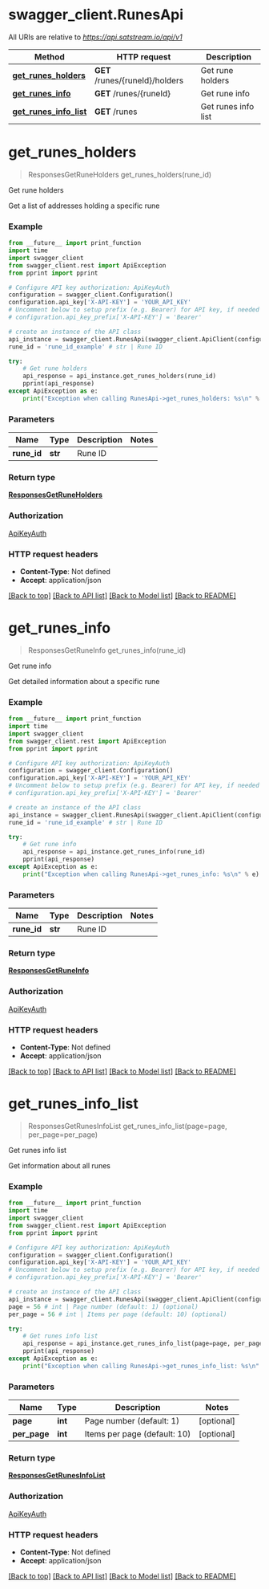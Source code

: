 # swagger_client.RunesApi

All URIs are relative to *https://api.satstream.io/api/v1*

Method | HTTP request | Description
------------- | ------------- | -------------
[**get_runes_holders**](RunesApi.md#get_runes_holders) | **GET** /runes/{runeId}/holders | Get rune holders
[**get_runes_info**](RunesApi.md#get_runes_info) | **GET** /runes/{runeId} | Get rune info
[**get_runes_info_list**](RunesApi.md#get_runes_info_list) | **GET** /runes | Get runes info list

# **get_runes_holders**
> ResponsesGetRuneHolders get_runes_holders(rune_id)

Get rune holders

Get a list of addresses holding a specific rune

### Example
```python
from __future__ import print_function
import time
import swagger_client
from swagger_client.rest import ApiException
from pprint import pprint

# Configure API key authorization: ApiKeyAuth
configuration = swagger_client.Configuration()
configuration.api_key['X-API-KEY'] = 'YOUR_API_KEY'
# Uncomment below to setup prefix (e.g. Bearer) for API key, if needed
# configuration.api_key_prefix['X-API-KEY'] = 'Bearer'

# create an instance of the API class
api_instance = swagger_client.RunesApi(swagger_client.ApiClient(configuration))
rune_id = 'rune_id_example' # str | Rune ID

try:
    # Get rune holders
    api_response = api_instance.get_runes_holders(rune_id)
    pprint(api_response)
except ApiException as e:
    print("Exception when calling RunesApi->get_runes_holders: %s\n" % e)
```

### Parameters

Name | Type | Description  | Notes
------------- | ------------- | ------------- | -------------
 **rune_id** | **str**| Rune ID | 

### Return type

[**ResponsesGetRuneHolders**](ResponsesGetRuneHolders.md)

### Authorization

[ApiKeyAuth](../README.md#ApiKeyAuth)

### HTTP request headers

 - **Content-Type**: Not defined
 - **Accept**: application/json

[[Back to top]](#) [[Back to API list]](../README.md#documentation-for-api-endpoints) [[Back to Model list]](../README.md#documentation-for-models) [[Back to README]](../README.md)

# **get_runes_info**
> ResponsesGetRuneInfo get_runes_info(rune_id)

Get rune info

Get detailed information about a specific rune

### Example
```python
from __future__ import print_function
import time
import swagger_client
from swagger_client.rest import ApiException
from pprint import pprint

# Configure API key authorization: ApiKeyAuth
configuration = swagger_client.Configuration()
configuration.api_key['X-API-KEY'] = 'YOUR_API_KEY'
# Uncomment below to setup prefix (e.g. Bearer) for API key, if needed
# configuration.api_key_prefix['X-API-KEY'] = 'Bearer'

# create an instance of the API class
api_instance = swagger_client.RunesApi(swagger_client.ApiClient(configuration))
rune_id = 'rune_id_example' # str | Rune ID

try:
    # Get rune info
    api_response = api_instance.get_runes_info(rune_id)
    pprint(api_response)
except ApiException as e:
    print("Exception when calling RunesApi->get_runes_info: %s\n" % e)
```

### Parameters

Name | Type | Description  | Notes
------------- | ------------- | ------------- | -------------
 **rune_id** | **str**| Rune ID | 

### Return type

[**ResponsesGetRuneInfo**](ResponsesGetRuneInfo.md)

### Authorization

[ApiKeyAuth](../README.md#ApiKeyAuth)

### HTTP request headers

 - **Content-Type**: Not defined
 - **Accept**: application/json

[[Back to top]](#) [[Back to API list]](../README.md#documentation-for-api-endpoints) [[Back to Model list]](../README.md#documentation-for-models) [[Back to README]](../README.md)

# **get_runes_info_list**
> ResponsesGetRunesInfoList get_runes_info_list(page=page, per_page=per_page)

Get runes info list

Get information about all runes

### Example
```python
from __future__ import print_function
import time
import swagger_client
from swagger_client.rest import ApiException
from pprint import pprint

# Configure API key authorization: ApiKeyAuth
configuration = swagger_client.Configuration()
configuration.api_key['X-API-KEY'] = 'YOUR_API_KEY'
# Uncomment below to setup prefix (e.g. Bearer) for API key, if needed
# configuration.api_key_prefix['X-API-KEY'] = 'Bearer'

# create an instance of the API class
api_instance = swagger_client.RunesApi(swagger_client.ApiClient(configuration))
page = 56 # int | Page number (default: 1) (optional)
per_page = 56 # int | Items per page (default: 10) (optional)

try:
    # Get runes info list
    api_response = api_instance.get_runes_info_list(page=page, per_page=per_page)
    pprint(api_response)
except ApiException as e:
    print("Exception when calling RunesApi->get_runes_info_list: %s\n" % e)
```

### Parameters

Name | Type | Description  | Notes
------------- | ------------- | ------------- | -------------
 **page** | **int**| Page number (default: 1) | [optional] 
 **per_page** | **int**| Items per page (default: 10) | [optional] 

### Return type

[**ResponsesGetRunesInfoList**](ResponsesGetRunesInfoList.md)

### Authorization

[ApiKeyAuth](../README.md#ApiKeyAuth)

### HTTP request headers

 - **Content-Type**: Not defined
 - **Accept**: application/json

[[Back to top]](#) [[Back to API list]](../README.md#documentation-for-api-endpoints) [[Back to Model list]](../README.md#documentation-for-models) [[Back to README]](../README.md)

